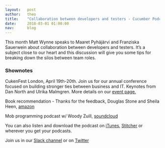 ```yaml
---
layout:   post
author:   theo
title:    "Collaboration between developers and testers - Cucumber Podcast"
date:     2018-03-01 01:00:00
nav:      blog
---
```


This month Matt Wynne speaks to Maaret Pyhäjärvi and Franziska Sauerwein about collaboration between developers and testers. It’s a subject close to our heart and this discussion will give you some tips for breaking down the silos between team roles. 

### Shownotes

CukenFest London, April 19th-20th. Join us for our annual conference focused on building stronger ties between business and IT. Keynotes from Dan North and Ulrika Malmgren. More details on our [event page.](http://cukenfest.cucumber.io/)

Book recommendation - Thanks for the feedback, Douglas Stone and Sheila Heen, [amazon](https://www.amazon.com/Thanks-Feedback-Science-Receiving-Well/dp/0670014664)

Mob programming podcast w/ Woody Zuill, [soundcloud](https://soundcloud.com/cucumber-podcast/mob-programming)


You can also listen and download the podcast on [iTunes](https://itunes.apple.com/gb/podcast/cucumber-podcast-rss/id1078896635), [Stitcher](http://www.stitcher.com/s?fid=81999&refid=stpr) or wherever you get your podcasts. 

Join us in our [Slack channel](https://cucumber.io/support#slack) or on [Twitter](https://twitter.com/cucumberbdd)
